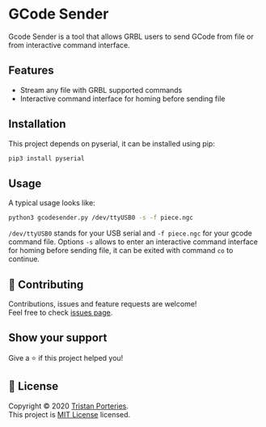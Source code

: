 # GCode Sender

Gcode Sender is a tool that allows GRBL users to send GCode from file or from interactive command interface.

## Features

* Stream any file with GRBL supported commands
* Interactive command interface for homing before sending file

## Installation

This project depends on pyserial, it can be installed using pip:

```sh
pip3 install pyserial
```

## Usage

A typical usage looks like:
```sh
python3 gcodesender.py /dev/ttyUSB0 -s -f piece.ngc
```

`/dev/ttyUSB0` stands for your USB serial and `-f piece.ngc` for your gcode command file. Options `-s` allows to enter an interactive command interface for homing before sending file, it can be exited with command `co` to continue.


## 🤝 Contributing

Contributions, issues and feature requests are welcome!<br />Feel free to check [issues page](https://github.com/panzergame/gcodesender/issues). 

## Show your support

Give a ⭐️ if this project helped you!

## 📝 License

Copyright © 2020 [Tristan Porteries](https://github.com/panzergame).<br />
This project is [MIT License](https://github.com/panzergame/gcodesender/blob/master/LICENSE.md) licensed.

